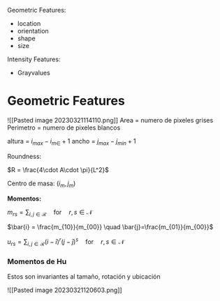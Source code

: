 
Geometric Features:
- location
- orientation
- shape
- size

Intensity Features:
- Grayvalues

# Geometric Features

![[Pasted image 20230321114110.png]]
Area = numero de pixeles grises
Perimetro = numero de pixeles blancos

altura = $i_{max} - i_{m\in} + 1$
ancho = $j_{max}-j_{min}+1$

Roundness:

$R = \frac{4\cdot A\cdot \pi}{L^2}$

Centro de masa: $(i_{m}, j_{m})$


**Momentos:**

$m_{rs} = \sum_{i,j\in\mathcal{R}} \quad \text{for} \quad r,s \in \mathcal{N}$

$\bar{i} = \frac{m_{10}}{m_{00}} \quad \bar{j}=\frac{m_{01}}{m_{00}}$

$u_{rs}=\sum_{i,j \in \mathcal{R}}(i-\bar{i})^r(j-\bar{j})^{s}\quad \text{for} \quad r,s \in \mathcal{N}$

### Momentos de Hu

Estos son invariantes al tamaño, rotación y ubicación

![[Pasted image 20230321120603.png]]


